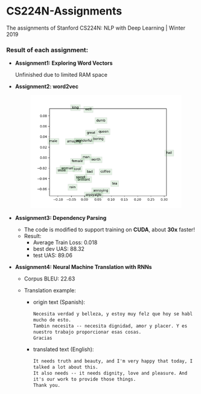 # CS224N-Assignments
The assignments of Stanford CS224N: NLP with Deep Learning | Winter 2019

### Result of each assignment:

- **Assignment1: Exploring Word Vectors**

    Unfinished due to limited RAM space

- **Assignment2: word2vec**

    <p align="center">
    <img src="./Assignment2/output/word_vectors.png" width="400"/>
    </p>

- **Assignment3: Dependency Parsing**
  
    - The code is modified to support training on **CUDA**, about **30x** faster!
    - Result:
        - Average Train Loss: 0.018
        - best dev UAS: 88.32
        - test UAS: 89.06
    
- **Assignment4: Neural Machine Translation with RNNs**

    - Corpus BLEU: 22.63

    - Translation example:

        - origin text (Spanish): 

            ```
            Necesita verdad y belleza, y estoy muy felz que hoy se habl mucho de esto.
            Tambin necesita -- necesita dignidad, amor y placer. Y es nuestro trabajo proporcionar esas cosas.
            Gracias
            ```

        - translated text (English):

            ```
            It needs truth and beauty, and I'm very happy that today, I talked a lot about this.
            It also needs -- it needs dignity, love and pleasure. And it's our work to provide those things.
            Thank you.
            ```

            

